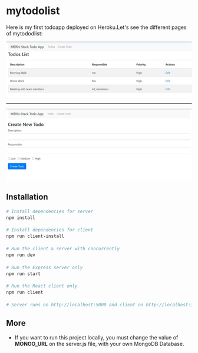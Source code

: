 # mytodolist
 Here is my first todoapp deployed on Heroku.Let's see the different pages of mytododlist:

 ![ScreenShot](client/src/assets/readme-preview/todo.jpg)

 <hr/>
 
 ![ScreenShot](client/src/assets/readme-preview/createtdo.jpg)

 ## Installation

```bash
# Install dependencies for server
npm install

# Install dependencies for client
npm run client-install

# Run the client & server with concurrently
npm run dev

# Run the Express server only
npm run start

# Run the React client only
npm run client

# Server runs on http://localhost:5000 and client on http://localhost:3000
```

## More

- If you want to run this project locally, you must change the value of **MONGO_URL** on the server.js file, with your own 
  MongoDB Database.
